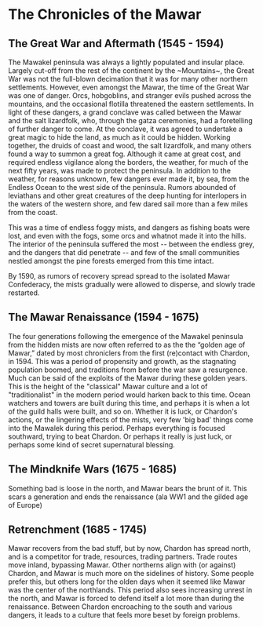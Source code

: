# The Chronicles of the Mawar

## The Great War and Aftermath (1545 - 1594)

The Mawakel peninsula was always a lightly populated and insular place. Largely cut-off from the rest of the continent by the ~Mountains~, the Great War was not the full-blown decimation that it was for many other northern settlements. However, even amongst the Mawar, the time of the Great War was one of danger. Orcs, hobgoblins, and stranger evils pushed across the mountains, and the occasional flotilla threatened the eastern settlements. In light of these dangers, a grand conclave was called between the Mawar and the salt lizardfolk, who, through the gatza ceremonies, had a foretelling of further danger to come. At the conclave, it was agreed to undertake a great magic to hide the land, as much as it could be hidden. Working together, the druids of coast and wood, the salt lizardfolk, and many others found a way to summon a great fog. Although it came at great cost, and required endless vigilance along the borders, the weather, for much of the next fifty years, was made to protect the peninsula. In addition to the weather, for reasons unknown, few dangers ever made it, by sea, from the Endless Ocean to the west side of the peninsula. Rumors abounded of leviathans and other great creatures of the deep hunting for interlopers in the waters of the western shore, and few dared sail more than a few miles from the coast.

This was a time of endless foggy mists, and dangers as fishing boats were lost, and even with the fogs, some orcs and whatnot made it into the hills. The interior of the peninsula suffered the most -- between the endless grey, and the dangers that did penetrate -- and few of the small communities nestled amongst the pine forests emerged from this time intact. 

By 1590, as rumors of recovery spread spread to the isolated Mawar Confederacy, the mists gradually were allowed to disperse, and slowly trade restarted. 

## The Mawar Renaissance (1594 - 1675)

The four generations following the emergence of the Mawakel peninsula from the hidden mists are now often referred to as the the “golden age of Mawar,” dated by most chroniclers from the first (re)contact with Chardon, in 1594. This was a period of propensity and growth, as the stagnating population boomed, and traditions from before the war saw a resurgence. Much can be said of the exploits of the Mawar during these golden years. This is the height of the "classical" Mawar culture and a lot of "traditionalist" in the modern period would harken back to this time. Ocean watchers and towers are built during this time, and perhaps it is when a lot of the guild halls were built, and so on. Whether it is luck, or Chardon's actions, or the lingering effects of the mists, very few 'big bad' things come into the Mawalek during this period. Perhaps everything is focused southward, trying to beat Chardon. Or perhaps it really is just luck, or perhaps some kind of secret supernatural blessing. 

## The Mindknife Wars (1675 - 1685)

Something bad is loose in the north, and Mawar bears the brunt of it. This scars a generation and ends the renaissance (ala WW1 and the gilded age of Europe)

## Retrenchment (1685 - 1745)

Mawar recovers from the bad stuff, but by now, Chardon has spread north, and is a competitor for trade, resources, trading partners. Trade routes move inland, bypassing Mawar. Other northerns align with (or against) Chardon, and Mawar is much more on the sidelines of history. Some people prefer this, but others long for the olden days when it seemed like Mawar was the center of the northlands. This period also sees increasing unrest in the north, and Mawar is forced to defend itself a lot more than during the renaissance. Between Chardon encroaching to the south and various dangers, it leads to a culture that feels more beset by foreign problems.